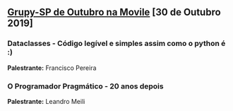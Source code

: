 ## [Grupy-SP de Outubro na Movile][0] [30 de Outubro 2019]

### Dataclasses - Código legível e simples assim como o python é :)

**Palestrante:** Francisco Pereira

### O Programador Pragmático - 20 anos depois

**Palestrante:** Leandro Meili




[0]: https://www.meetup.com/pt-BR/Grupy-SP/events/265667993/
